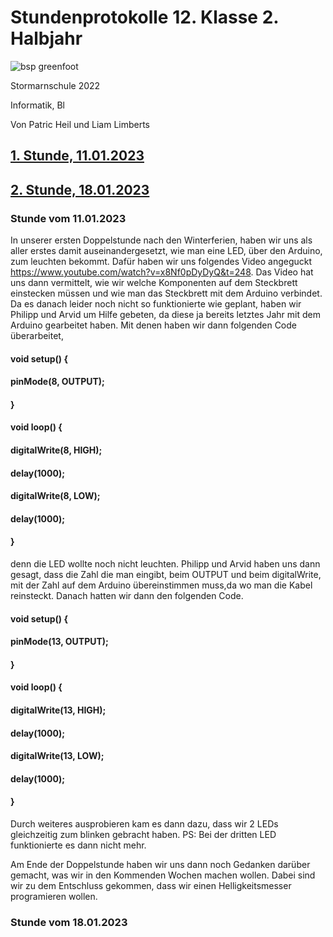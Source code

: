 # Stundenprotokolle 12. Klasse 2. Halbjahr

![bsp greenfoot](Desktop/Arduino_Projekt/Bilder/Stormarnschule_Github.jpg "Stormarnschule")

Stormarnschule 2022

Informatik, Bl

Von Patric Heil und Liam Limberts

## [1. Stunde, 11.01.2023](#1)
## [2. Stunde, 18.01.2023](#2)

### <a name="1"></a> Stunde vom 11.01.2023

In unserer ersten Doppelstunde nach den Winterferien, haben wir uns als aller erstes damit auseinandergesetzt, wie man eine LED, über den Arduino, zum leuchten bekommt. Dafür haben wir uns folgendes Video angeguckt https://www.youtube.com/watch?v=x8Nf0pDyDyQ&t=248. Das Video hat uns dann vermittelt, wie wir welche Komponenten auf dem Steckbrett einstecken müssen und wie man das Steckbrett mit dem Arduino verbindet. Da es danach leider noch nicht so funktionierte wie geplant, haben wir Philipp und Arvid um Hilfe gebeten, da diese ja bereits letztes Jahr mit dem Arduino gearbeitet haben. Mit denen haben wir dann folgenden Code überarbeitet,

#### void setup() {

####  pinMode(8, OUTPUT);
#### }

#### void loop() {
#### digitalWrite(8, HIGH);
####  delay(1000);
#### digitalWrite(8, LOW);
#### delay(1000);
#### }

denn die LED wollte noch nicht leuchten. Philipp und Arvid haben uns dann gesagt, dass die Zahl die man eingibt, beim OUTPUT und beim digitalWrite, mit der Zahl auf dem Arduino übereinstimmen muss,da wo man die Kabel reinsteckt. Danach hatten wir dann den folgenden Code.

#### void setup() {

####  pinMode(13, OUTPUT);
#### }

#### void loop() {
#### digitalWrite(13, HIGH);
#### delay(1000);
####  digitalWrite(13, LOW);
#### delay(1000);
#### }

Durch weiteres ausprobieren kam es dann dazu, dass wir 2 LEDs gleichzeitig zum blinken gebracht haben.
PS: Bei der dritten LED funktionierte es dann nicht mehr.

Am Ende der Doppelstunde haben wir uns dann noch Gedanken darüber gemacht, was wir in den Kommenden Wochen machen wollen. Dabei sind wir zu dem Entschluss gekommen, dass wir einen Helligkeitsmesser programieren wollen.

### <a name="2"></a> Stunde vom 18.01.2023


